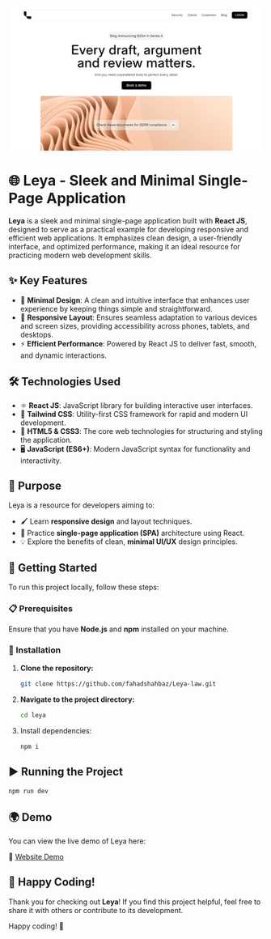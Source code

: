 ![Leya](image.png)

# 🌐 Leya - Sleek and Minimal Single-Page Application

**Leya** is a sleek and minimal single-page application built with **React JS**, designed to serve as a practical example for developing responsive and efficient web applications. It emphasizes clean design, a user-friendly interface, and optimized performance, making it an ideal resource for practicing modern web development skills.


## ✨ Key Features

- 🎯 **Minimal Design**: A clean and intuitive interface that enhances user experience by keeping things simple and straightforward.
- 📱 **Responsive Layout**: Ensures seamless adaptation to various devices and screen sizes, providing accessibility across phones, tablets, and desktops.
- ⚡ **Efficient Performance**: Powered by React JS to deliver fast, smooth, and dynamic interactions.


## 🛠️ Technologies Used

- ⚛️ **React JS**: JavaScript library for building interactive user interfaces.
- 🎨 **Tailwind CSS**: Utility-first CSS framework for rapid and modern UI development.
- 📄 **HTML5 & CSS3**: The core web technologies for structuring and styling the application.
- 🖥️ **JavaScript (ES6+)**: Modern JavaScript syntax for functionality and interactivity.


## 🎯 Purpose

Leya is a resource for developers aiming to:

- 🖌️ Learn **responsive design** and layout techniques.
- 🔄 Practice **single-page application (SPA)** architecture using React.
- 💡 Explore the benefits of clean, **minimal UI/UX** design principles.


## 🚀 Getting Started

To run this project locally, follow these steps:

### 📋 Prerequisites

Ensure that you have **Node.js** and **npm** installed on your machine.

### 🔧 Installation

1. **Clone the repository:**
   ```bash
   git clone https://github.com/fahadshahbaz/Leya-law.git
   ```
2. **Navigate to the project directory:**
   ```bash
   cd leya
   ```
3. Install dependencies:
   ```bash
   npm i
   ```

## ▶️ Running the Project
  ```bash
  npm run dev
  ```
## 🌍 Demo
You can view the live demo of Leya here:

🔗 [Website Demo](https://leya.vercel.app/)


## 🎉 Happy Coding!

Thank you for checking out **Leya**! If you find this project helpful, feel free to share it with others or contribute to its development.

Happy coding! 🚀

